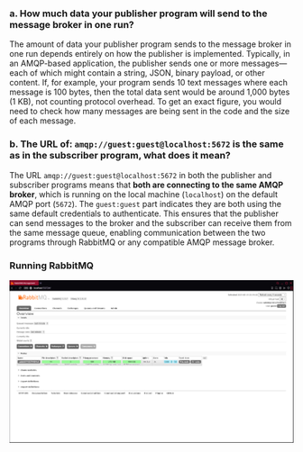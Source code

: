 ### a. How much data your publisher program will send to the message broker in one run?

The amount of data your publisher program sends to the message broker in one run depends entirely on how the publisher is implemented. Typically, in an AMQP-based application, the publisher sends one or more messages—each of which might contain a string, JSON, binary payload, or other content. If, for example, your program sends 10 text messages where each message is 100 bytes, then the total data sent would be around 1,000 bytes (1 KB), not counting protocol overhead. To get an exact figure, you would need to check how many messages are being sent in the code and the size of each message.

### b. The URL of: `amqp://guest:guest@localhost:5672` is the same as in the subscriber program, what does it mean?

The URL `amqp://guest:guest@localhost:5672` in both the publisher and subscriber programs means that **both are connecting to the same AMQP broker**, which is running on the local machine (`localhost`) on the default AMQP port (`5672`). The `guest:guest` part indicates they are both using the same default credentials to authenticate. This ensures that the publisher can send messages to the broker and the subscriber can receive them from the same message queue, enabling communication between the two programs through RabbitMQ or any compatible AMQP message broker.

### Running RabbitMQ

![alt text](image.png)